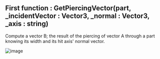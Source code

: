## First function : GetPiercingVector(part, _incidentVector : Vector3, _normal : Vector3, _axis : string)
Compute a vector B; the result of the piercing of vector A through a part knowing its width and its hit axis' normal vector.

![image](https://github.com/MistiikDev/VectorUtils/assets/91028158/35e05bb6-c4ee-40ad-827e-92b99e5d295b)
